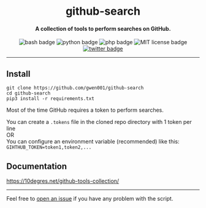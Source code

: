 <h1 align="center">github-search</h1>

<h4 align="center">A collection of tools to perform searches on GitHub.</h4>

<p align="center">
    <img src="https://img.shields.io/badge/-bash-gray" alt="bash badge">
    <img src="https://img.shields.io/badge/python-v3-blue" alt="python badge">
    <img src="https://img.shields.io/badge/php-%3E=5.5-blue" alt="php badge">
    <img src="https://img.shields.io/badge/license-MIT-green" alt="MIT license badge">
    <a href="https://twitter.com/intent/tweet?text=https%3a%2f%2fgithub.com%2fgwen001%2fgithub-search%2f" target="_blank"><img src="https://img.shields.io/twitter/url?style=social&url=https%3A%2F%2Fgithub.com%2Fgwen001%2Fgithub-search" alt="twitter badge"></a>
</p>

<!-- <p align="center">
    <img src="https://img.shields.io/github/stars/gwen001/github-search?style=social" alt="github stars badge">
    <img src="https://img.shields.io/github/watchers/gwen001/github-search?style=social" alt="github watchers badge">
    <img src="https://img.shields.io/github/forks/gwen001/github-search?style=social" alt="github forks badge">
</p> -->

---

## Install

```
git clone https://github.com/gwen001/github-search
cd github-search
pip3 install -r requirements.txt
```

Most of the time GitHub requires a token to perform searches.  

You can create a `.tokens` file in the cloned repo directory with 1 token per line  
OR  
You can configure an environment variable (recommended) like this: `GIHTHUB_TOKEN=token1,token2,...`

## Documentation

https://10degres.net/github-tools-collection/

---

Feel free to [open an issue](/../../issues/) if you have any problem with the script.  

